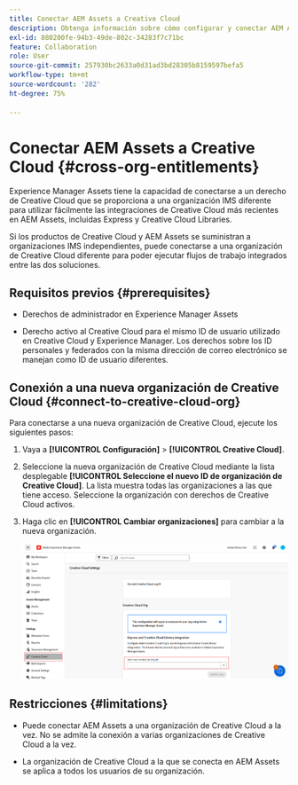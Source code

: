 ```yaml
---
title: Conectar AEM Assets a Creative Cloud
description: Obtenga información sobre cómo configurar y conectar AEM Assets a Creative Cloud. Conéctese a un derecho de Creative Cloud que esté aprovisionado para una organización IMS diferente para utilizar fácilmente las integraciones de Creative Cloud más recientes en AEM Assets, incluidas Express y Creative Cloud Libraries.
exl-id: 880200fe-94b3-49de-802c-34283f7c71bc
feature: Collaboration
role: User
source-git-commit: 257930bc2633a0d31ad3bd28305b8159597befa5
workflow-type: tm+mt
source-wordcount: '282'
ht-degree: 75%

---
```


# Conectar AEM Assets a Creative Cloud  {#cross-org-entitlements}

Experience Manager Assets tiene la capacidad de conectarse a un derecho de Creative Cloud que se proporciona a una organización IMS diferente para utilizar fácilmente las integraciones de Creative Cloud más recientes en AEM Assets, incluidas Express y Creative Cloud Libraries.

Si los productos de Creative Cloud y AEM Assets se suministran a organizaciones IMS independientes, puede conectarse a una organización de Creative Cloud diferente para poder ejecutar flujos de trabajo integrados entre las dos soluciones.

## Requisitos previos {#prerequisites}

* Derechos de administrador en Experience Manager Assets

* Derecho activo al Creative Cloud para el mismo ID de usuario utilizado en Creative Cloud y Experience Manager. Los derechos sobre los ID personales y federados con la misma dirección de correo electrónico se manejan como ID de usuario diferentes.

## Conexión a una nueva organización de Creative Cloud {#connect-to-creative-cloud-org}

Para conectarse a una nueva organización de Creative Cloud, ejecute los siguientes pasos:

1. Vaya a **[!UICONTROL Configuración]** > **[!UICONTROL Creative Cloud]**.

1. Seleccione la nueva organización de Creative Cloud mediante la lista desplegable **[!UICONTROL Seleccione el nuevo ID de organización de Creative Cloud]**. La lista muestra todas las organizaciones a las que tiene acceso. Seleccione la organización con derechos de Creative Cloud activos.

1. Haga clic en **[!UICONTROL Cambiar organizaciones]** para cambiar a la nueva organización.

   ![Derechos entre organizaciones](assets/cross-org-entitlements.png)

## Restricciones {#limitations}

* Puede conectar AEM Assets a una organización de Creative Cloud a la vez. No se admite la conexión a varias organizaciones de Creative Cloud a la vez.

* La organización de Creative Cloud a la que se conecta en AEM Assets se aplica a todos los usuarios de su organización.
